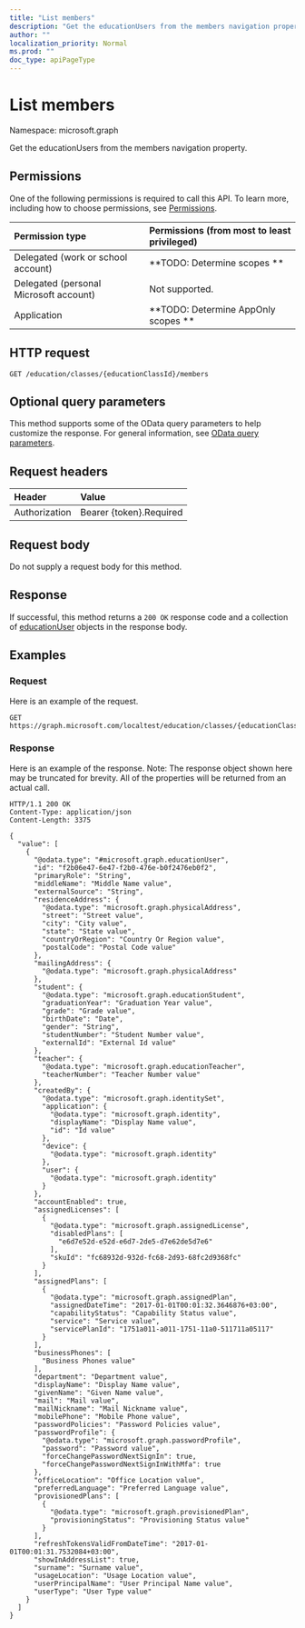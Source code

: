 ```yaml
---
title: "List members"
description: "Get the educationUsers from the members navigation property."
author: ""
localization_priority: Normal
ms.prod: ""
doc_type: apiPageType
---
```


# List members

Namespace: microsoft.graph

Get the educationUsers from the members navigation property.

## Permissions
One of the following permissions is required to call this API. To learn more, including how to choose permissions, see [Permissions](/concepts/permissions-reference.md).

|Permission type|Permissions (from most to least privileged)|
|:---|:---|
|Delegated (work or school account)|**TODO: Determine scopes **|
|Delegated (personal Microsoft account)|Not supported.|
|Application|**TODO: Determine AppOnly scopes **|

## HTTP request
<!-- {
  "blockType": "ignored"
}
-->
``` http
GET /education/classes/{educationClassId}/members
```

## Optional query parameters
This method supports some of the OData query parameters to help customize the response. For general information, see [OData query parameters](/graph/query-parameters).

## Request headers
|Header|Value|
|:---|:---|
|Authorization|Bearer {token}.Required|

## Request body
Do not supply a request body for this method.

## Response
If successful, this method returns a `200 OK` response code and a collection of [educationUser](../resources/educationuser.md) objects in the response body.

## Examples

### Request
Here is an example of the request.
<!-- {
  "blockType": "request",
  "name": "get_educationuser"
}
-->
``` http
GET https://graph.microsoft.com/localtest/education/classes/{educationClassId}/members
```

### Response
Here is an example of the response. Note: The response object shown here may be truncated for brevity. All of the properties will be returned from an actual call.
<!-- {
  "blockType": "response",
  "truncated": true,
  "@odata.type": "collection(microsoft.graph.educationuser)"
}
-->
``` http
HTTP/1.1 200 OK
Content-Type: application/json
Content-Length: 3375

{
  "value": [
    {
      "@odata.type": "#microsoft.graph.educationUser",
      "id": "f2b06e47-6e47-f2b0-476e-b0f2476eb0f2",
      "primaryRole": "String",
      "middleName": "Middle Name value",
      "externalSource": "String",
      "residenceAddress": {
        "@odata.type": "microsoft.graph.physicalAddress",
        "street": "Street value",
        "city": "City value",
        "state": "State value",
        "countryOrRegion": "Country Or Region value",
        "postalCode": "Postal Code value"
      },
      "mailingAddress": {
        "@odata.type": "microsoft.graph.physicalAddress"
      },
      "student": {
        "@odata.type": "microsoft.graph.educationStudent",
        "graduationYear": "Graduation Year value",
        "grade": "Grade value",
        "birthDate": "Date",
        "gender": "String",
        "studentNumber": "Student Number value",
        "externalId": "External Id value"
      },
      "teacher": {
        "@odata.type": "microsoft.graph.educationTeacher",
        "teacherNumber": "Teacher Number value"
      },
      "createdBy": {
        "@odata.type": "microsoft.graph.identitySet",
        "application": {
          "@odata.type": "microsoft.graph.identity",
          "displayName": "Display Name value",
          "id": "Id value"
        },
        "device": {
          "@odata.type": "microsoft.graph.identity"
        },
        "user": {
          "@odata.type": "microsoft.graph.identity"
        }
      },
      "accountEnabled": true,
      "assignedLicenses": [
        {
          "@odata.type": "microsoft.graph.assignedLicense",
          "disabledPlans": [
            "e6d7e52d-e52d-e6d7-2de5-d7e62de5d7e6"
          ],
          "skuId": "fc68932d-932d-fc68-2d93-68fc2d9368fc"
        }
      ],
      "assignedPlans": [
        {
          "@odata.type": "microsoft.graph.assignedPlan",
          "assignedDateTime": "2017-01-01T00:01:32.3646876+03:00",
          "capabilityStatus": "Capability Status value",
          "service": "Service value",
          "servicePlanId": "1751a011-a011-1751-11a0-511711a05117"
        }
      ],
      "businessPhones": [
        "Business Phones value"
      ],
      "department": "Department value",
      "displayName": "Display Name value",
      "givenName": "Given Name value",
      "mail": "Mail value",
      "mailNickname": "Mail Nickname value",
      "mobilePhone": "Mobile Phone value",
      "passwordPolicies": "Password Policies value",
      "passwordProfile": {
        "@odata.type": "microsoft.graph.passwordProfile",
        "password": "Password value",
        "forceChangePasswordNextSignIn": true,
        "forceChangePasswordNextSignInWithMfa": true
      },
      "officeLocation": "Office Location value",
      "preferredLanguage": "Preferred Language value",
      "provisionedPlans": [
        {
          "@odata.type": "microsoft.graph.provisionedPlan",
          "provisioningStatus": "Provisioning Status value"
        }
      ],
      "refreshTokensValidFromDateTime": "2017-01-01T00:01:31.7532084+03:00",
      "showInAddressList": true,
      "surname": "Surname value",
      "usageLocation": "Usage Location value",
      "userPrincipalName": "User Principal Name value",
      "userType": "User Type value"
    }
  ]
}
```

